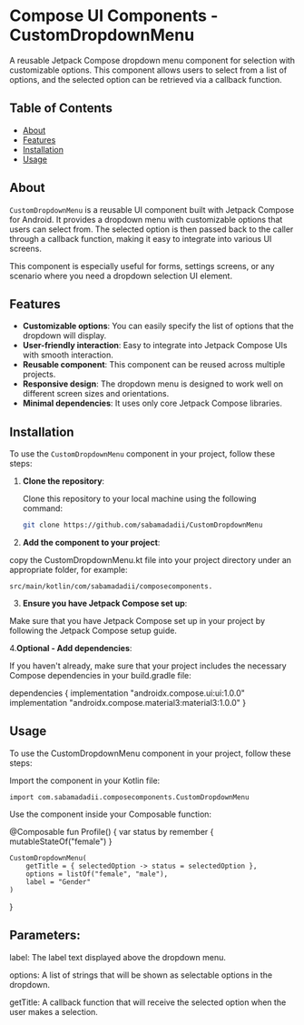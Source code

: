 # Compose UI Components - CustomDropdownMenu

A reusable Jetpack Compose dropdown menu component for selection with customizable options. This component allows users to select from a list of options, and the selected option can be retrieved via a callback function.

## Table of Contents

- [About](#about)
- [Features](#features)
- [Installation](#installation)
- [Usage](#usage)

## About

`CustomDropdownMenu` is a reusable UI component built with Jetpack Compose for Android. It provides a dropdown menu with customizable options that users can select from. The selected option is then passed back to the caller through a callback function, making it easy to integrate into various UI screens.

This component is especially useful for forms, settings screens, or any scenario where you need a dropdown selection UI element.

## Features

- **Customizable options**: You can easily specify the list of options that the dropdown will display.
- **User-friendly interaction**: Easy to integrate into Jetpack Compose UIs with smooth interaction.
- **Reusable component**: This component can be reused across multiple projects.
- **Responsive design**: The dropdown menu is designed to work well on different screen sizes and orientations.
- **Minimal dependencies**: It uses only core Jetpack Compose libraries.

## Installation

To use the `CustomDropdownMenu` component in your project, follow these steps:

1. **Clone the repository**:

      Clone this repository to your local machine using the following command:

   ```bash
   git clone https://github.com/sabamadadii/CustomDropdownMenu

2. **Add the component to your project**:

copy the CustomDropdownMenu.kt file into your project directory under an appropriate folder, for example:

    src/main/kotlin/com/sabamadadii/composecomponents.


3. **Ensure you have Jetpack Compose set up**:

Make sure that you have Jetpack Compose set up in your project by following the Jetpack Compose setup guide.

4.**Optional - Add dependencies**:

If you haven't already, make sure that your project includes the necessary Compose dependencies in your build.gradle file:

dependencies {
    implementation "androidx.compose.ui:ui:1.0.0"
    implementation "androidx.compose.material3:material3:1.0.0"
}

## Usage

To use the CustomDropdownMenu component in your project, follow these steps:

Import the component in your Kotlin file:

    import com.sabamadadii.composecomponents.CustomDropdownMenu



Use the component inside your Composable function:

@Composable
fun Profile() {
    var status by remember { mutableStateOf("female") }

    CustomDropdownMenu(
        getTitle = { selectedOption -> status = selectedOption },
        options = listOf("female", "male"),
        label = "Gender"
    )
}


## Parameters:
label: The label text displayed above the dropdown menu.

options: A list of strings that will be shown as selectable options in the dropdown.

getTitle: A callback function that will receive the selected option when the user makes a selection.


